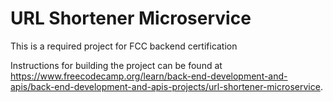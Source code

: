 # URL Shortener Microservice

This is a required project for FCC backend certification 

Instructions for building the project can be found at https://www.freecodecamp.org/learn/back-end-development-and-apis/back-end-development-and-apis-projects/url-shortener-microservice.
